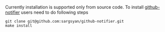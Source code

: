 Currently installation is supported only from source code. To install [github-notifier](https://github.com/sargsyan/github-notifier) users need to do following steps

```
git clone git@github.com:sargsyan/github-notifier.git
make install
```
